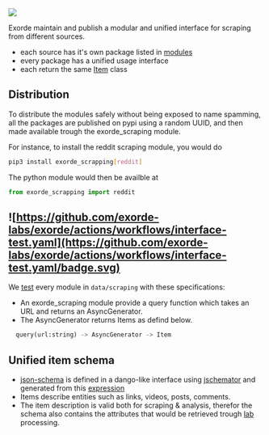 <img src="https://img.shields.io/badge/how%20to-scrap-blue?style=for-the-badge" />

Exorde maintain and publish a modular and unified interface for scraping from different sources.

- each source has it's own package listed in [modules](./modules)
- every package has a unified usage interface
- each return the same [Item](../schema) class

## Distribution

To distribute the modules safely without being exposed to name spamming, all the packages are published on pypi using a random UUID, and then made available trough the exorde_scraping module.

For instance, to install the reddit scraping module, you would do
```bash
pip3 install exorde_scrapping[reddit]
```

The python module would then be availble at

```python
from exorde_scrapping import reddit
```


## ![https://github.com/exorde-labs/exorde/actions/workflows/interface-test.yaml](https://github.com/exorde-labs/exorde/actions/workflows/interface-test.yaml/badge.svg)



We [test](tests/test_unified_interface.py) every module in `data/scraping` with these specifications:

- An exorde_scraping module provide a query function which takes an URL and returns an AsyncGenerator.
- The AsyncGenerator returns Items as defind below.
```python
  query(url:string) -> AsyncGenerator -> Item
```

## Unified item schema
- [json-schema](https://github.com/exorde-labs/exorde/schema/schema.json) is defined in a dango-like interface using [jschemator](https://github.com/exorde-labs/jschemator) and generated from this [expression](./exorde_data/__init__.py)
- Items describe entities such as links, videos, posts, comments.
- The item description is valid both for scraping & analysis, therefor the schema also contains the attributes that would be retrieved trough [lab](../lab) processing.
